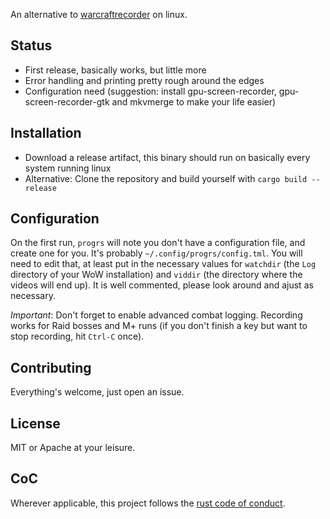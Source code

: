 An alternative to [warcraftrecorder](https://warcraftrecorder.com) on linux.

## Status

* First release, basically works, but little more
* Error handling and printing pretty rough around the edges
* Configuration need (suggestion: install gpu-screen-recorder, gpu-screen-recorder-gtk
  and mkvmerge to make your life easier)

## Installation

* Download a release artifact, this binary should run on basically every system running linux
* Alternative: Clone the repository and build yourself with `cargo build --release`

## Configuration

On the first run, `progrs` will note you don't have a configuration file, and
create one for you. It's probably `~/.config/progrs/config.tml`. You will need
to edit that, at least put in the necessary values for `watchdir` (the `Log`
directory of your WoW installation) and `viddir` (the directory where the
videos will end up). It is well commented, please look around and ajust as
necessary.

*Important*: Don't forget to enable advanced combat logging. Recording works for Raid bosses and M+ runs (if you don't finish a key but want to stop recording, hit `Ctrl-C` once).

## Contributing

Everything's welcome, just open an issue.

## License

MIT or Apache at your leisure.

## CoC

Wherever applicable, this project follows the [rust code of
conduct](https://www.rust-lang.org/en-US/conduct.html).
